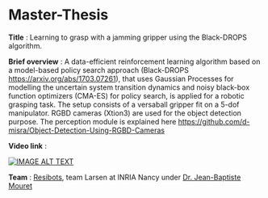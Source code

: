# Master-Thesis
**Title** : Learning to grasp with a jamming gripper using the Black-DROPS algorithm. 

**Brief overview** : A data-efficient reinforcement learning algorithm based on a model-based policy search approach (Black-DROPS https://arxiv.org/abs/1703.07261), that uses Gaussian Processes for modelling the uncertain system transition dynamics and noisy black-box function optimizers (CMA-ES) for policy search, is applied for a robotic grasping task. The setup consists of a versaball gripper fit on a 5-dof manipulator. RGBD cameras (Xtion3) are used for the object detection purpose. The perception module is explained here https://github.com/d-misra/Object-Detection-Using-RGBD-Cameras

**Video link** :

[![IMAGE ALT TEXT](http://img.youtube.com/vi/KZ6n8bIwbLE/0.jpg)](http://www.youtube.com/watch?v=KZ6n8bIwbLE "Video Title")


**Team** : [Resibots](https://www.resibots.eu/index.html), team Larsen at INRIA Nancy under [Dr. Jean-Baptiste Mouret](https://members.loria.fr/JBMouret/index.html) 
